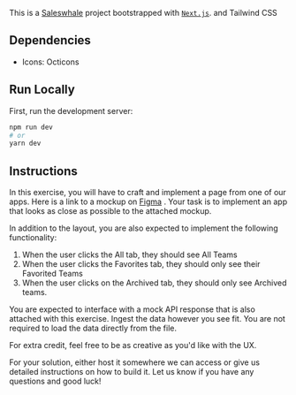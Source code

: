 This is a [Saleswhale](https://www.saleswhale.com/) project bootstrapped with [`Next.js`](https://github.com/zeit/next.js/tree/canary/packages/create-next-app). and Tailwind CSS

## Dependencies
- Icons: Octicons

## Run Locally

First, run the development server:

```bash
npm run dev
# or
yarn dev
```


## Instructions

In this exercise, you will have to craft and implement a page from one of our apps. 
Here is a link to a mockup on [Figma](https://www.figma.com/file/ZttV7gZOn3N9DMGuJea63DOt/SW-Frontend-UI-Test?node-id=0%3A1) . Your task is to implement an app that looks as close as possible to the attached mockup.

In addition to the layout, you are also expected to implement the following functionality:
1. When the user clicks the All tab, they should see All Teams
2. When the user clicks the Favorites tab, they should only see their Favorited Teams
3. When the user clicks on the Archived tab, they should only see Archived teams.

You are expected to interface with a mock API response that is also attached with this exercise. Ingest the data however you see fit. You are not required to load the data directly from the file.

For extra credit, feel free to be as creative as you'd like with the UX.

For your solution, either host it somewhere we can access or give us detailed instructions on how to build it. Let us know if you have any questions and good luck!